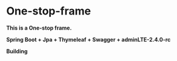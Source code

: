 # One-stop-frame



**This is a One-stop frame.**

**Spring Boot + Jpa + Thymeleaf + Swagger + adminLTE-2.4.0-rc**

**Building**




